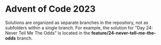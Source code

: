 # Advent of Code 2023

Solutions are organized as separate branches in the repository, not as subfolders within a single branch.
For example, the solution for "Day 24: Never Tell Me The Odds" is located in the **feature/24-never-tell-me-the-odds** branch.

